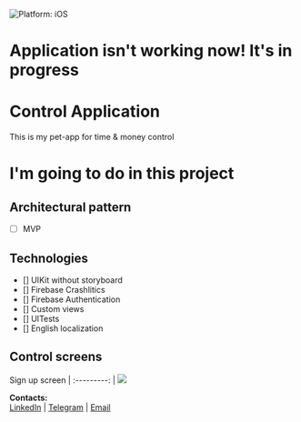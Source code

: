![Platform: iOS](https://img.shields.io/badge/Platform-iOS-green.svg)

# Application isn't working now! It's in progress

# Control  Application
 This is my pet-app for time & money control
 
# I'm going to do in this project
## Architectural pattern
- [ ] MVP


## Technologies
- [] UIKit without storyboard
- [] Firebase Crashlitics
- [] Firebase Authentication
- [] Custom views
- [] UITests
- [] English localization


## Control  screens
Sign up screen
| :---------: | 
![](https://github.com/kartohaAlphons/Control/MediaForGitHub/passScreenshot.png)

**Contacts:**  
[LinkedIn](https://www.linkedin.com/in/kartohaAlphons "https://www.linkedin.com/in/kartohaAlphons") | [Telegram](https://t.me/kartohaAlphons "@kartohaAlphons") | [Email](mailto:mr.bomber1993@gmail.com "mr.bomber1993@gmail.com")
